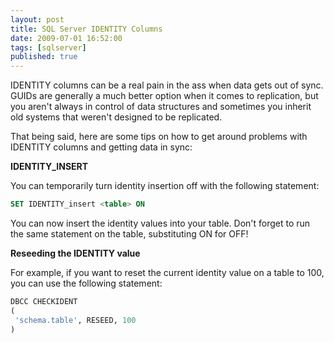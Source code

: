 ```yaml
---
layout: post
title: SQL Server IDENTITY Columns
date: 2009-07-01 16:52:00
tags: [sqlserver]
published: true
---
```


IDENTITY columns can be a real pain in the ass when data gets out of sync. GUIDs are generally a much better 
option when it comes to replication, but you aren't always in control of data structures and sometimes you 
inherit old systems that weren't designed to be replicated.

That being said, here are some tips on how to get around problems with IDENTITY columns and getting data in sync:

**IDENTITY_INSERT**

You can temporarily turn identity insertion off with the following statement:

```sql
SET IDENTITY_insert <table> ON
```

You can now insert the identity values into your table. Don't forget to run the same statement on the table, substituting ON for OFF!

**Reseeding the IDENTITY value**

For example, if you want to reset the current identity value on a table to 100, you can use the following statement:

```sql
DBCC CHECKIDENT
(
 'schema.table', RESEED, 100
)
```